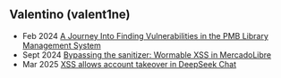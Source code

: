 ## Valentino (valent1ne)

- Feb 2024 [A Journey Into Finding Vulnerabilities in the PMB Library Management System](https://blog.3133700.xyz/pmb)
- Sept 2024 [Bypassing the sanitizer: Wormable XSS in MercadoLibre](https://blog.3133700.xyz/chatxss)
- Mar 2025 [XSS allows account takeover in DeepSeek Chat](https://blog.3133700.xyz/deepseek_xss)
